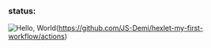 ### status:
![Hello, World](https://github.com/JS-Demi/hexlet-my-first-workflow/blob/main/.github/workflows/blank.yml)(https://github.com/JS-Demi/hexlet-my-first-workflow/actions)
